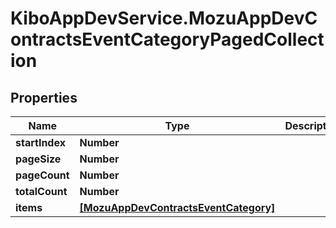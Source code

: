 # KiboAppDevService.MozuAppDevContractsEventCategoryPagedCollection

## Properties

Name | Type | Description | Notes
------------ | ------------- | ------------- | -------------
**startIndex** | **Number** |  | [optional] 
**pageSize** | **Number** |  | [optional] 
**pageCount** | **Number** |  | [optional] 
**totalCount** | **Number** |  | [optional] 
**items** | [**[MozuAppDevContractsEventCategory]**](MozuAppDevContractsEventCategory.md) |  | [optional] 


